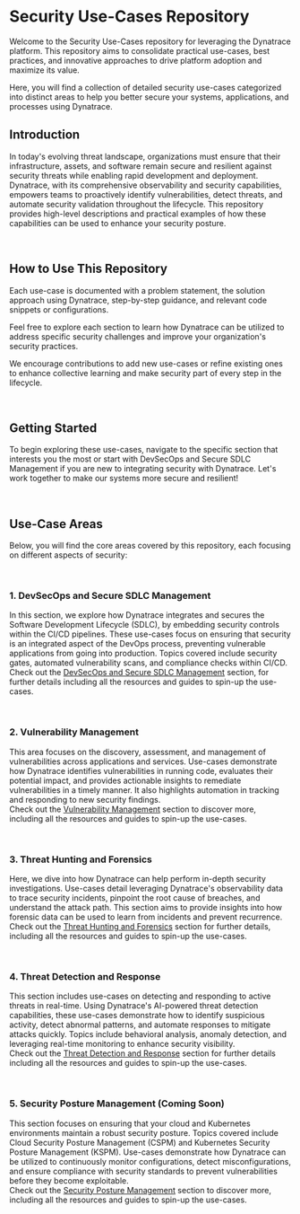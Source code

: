 # Security Use-Cases Repository

Welcome to the Security Use-Cases repository for leveraging the Dynatrace platform. This repository aims to consolidate practical use-cases, best practices, and innovative approaches to drive platform adoption and maximize its value.

Here, you will find a collection of detailed security use-cases categorized into distinct areas to help you better secure your systems, applications, and processes using Dynatrace.

## Introduction

In today's evolving threat landscape, organizations must ensure that their infrastructure, assets, and software remain secure and resilient against security threats while enabling rapid development and deployment. Dynatrace, with its comprehensive observability and security capabilities, empowers teams to proactively identify vulnerabilities, detect threats, and automate security validation throughout the lifecycle. This repository provides high-level descriptions and practical examples of how these capabilities can be used to enhance your security posture.

<br>

## How to Use This Repository

Each use-case is documented with a problem statement, the solution approach using Dynatrace, step-by-step guidance, and relevant code snippets or configurations.

Feel free to explore each section to learn how Dynatrace can be utilized to address specific security challenges and improve your organization's security practices.

We encourage contributions to add new use-cases or refine existing ones to enhance collective learning and make security part of every step in the lifecycle.

<br>

## Getting Started

To begin exploring these use-cases, navigate to the specific section that interests you the most or start with DevSecOps and Secure SDLC Management if you are new to integrating security with Dynatrace. Let's work together to make our systems more secure and resilient!

<br>

## Use-Case Areas

Below, you will find the core areas covered by this repository, each focusing on different aspects of security:

<br>

### 1. DevSecOps and Secure SDLC Management

In this section, we explore how Dynatrace integrates and secures the Software Development Lifecycle (SDLC), by embedding security controls within the CI/CD pipelines. These use-cases focus on ensuring that security is an integrated aspect of the DevOps process, preventing vulnerable applications from going into production. Topics covered include security gates, automated vulnerability scans, and compliance checks within CI/CD.  
Check out the [DevSecOps and Secure SDLC Management](/core-security-domains/DevSecOps%20and%20Secure%20SDLC%20Management/README.md) section, for further details including all the resources and guides to spin-up the use-cases.

<br>

### 2. Vulnerability Management

This area focuses on the discovery, assessment, and management of vulnerabilities across applications and services. Use-cases demonstrate how Dynatrace identifies vulnerabilities in running code, evaluates their potential impact, and provides actionable insights to remediate vulnerabilities in a timely manner. It also highlights automation in tracking and responding to new security findings.  
Check out the [Vulnerability Management](/core-security-domains/Vulnerability%20Management/README.md) section to discover more, including all the resources and guides to spin-up the use-cases.

<br>

### 3. Threat Hunting and Forensics

Here, we dive into how Dynatrace can help perform in-depth security investigations. Use-cases detail leveraging Dynatrace's observability data to trace security incidents, pinpoint the root cause of breaches, and understand the attack path. This section aims to provide insights into how forensic data can be used to learn from incidents and prevent recurrence.  
Check out the [Threat Hunting and Forensics](/core-security-domains/Threat%20Hunting%20and%20Forensics/README.md) section for further details, including all the resources and guides to spin-up the use-cases.

<br>

### 4. Threat Detection and Response

This section includes use-cases on detecting and responding to active threats in real-time. Using Dynatrace's AI-powered threat detection capabilities, these use-cases demonstrate how to identify suspicious activity, detect abnormal patterns, and automate responses to mitigate attacks quickly. Topics include behavioral analysis, anomaly detection, and leveraging real-time monitoring to enhance security visibility.  
Check out the [Threat Detection and Response](/core-security-domains/Threat%20Detection%20and%20Response/README.md) section for further details including all the resources and guides to spin-up the use-cases.

<br>

### 5. Security Posture Management (Coming Soon)

This section focuses on ensuring that your cloud and Kubernetes environments maintain a robust security posture. Topics covered include Cloud Security Posture Management (CSPM) and Kubernetes Security Posture Management (KSPM). Use-cases demonstrate how Dynatrace can be utilized to continuously monitor configurations, detect misconfigurations, and ensure compliance with security standards to prevent vulnerabilities before they become exploitable.  
Check out the [Security Posture Management]() section to discover more, including all the resources and guides to spin-up the use-cases.